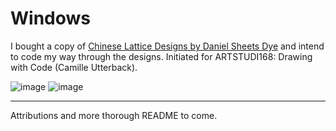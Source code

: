 Windows
=================

I bought a copy of [Chinese Lattice Designs by Daniel Sheets Dye](https://www.amazon.com/Chinese-Lattice-Designs-Pictorial-Archive/dp/0486230961) and intend to code my way through the designs. Initiated for ARTSTUDI168: Drawing with Code (Camille Utterback).

![image](https://user-images.githubusercontent.com/26272095/138248290-a31b6f2c-815e-4b0a-980c-4672397d7cf0.png)
![image](https://user-images.githubusercontent.com/26272095/138248561-b51d4dc4-8b6e-460b-b4d2-f0f21a969250.png)


------------


Attributions and more thorough README to come.


